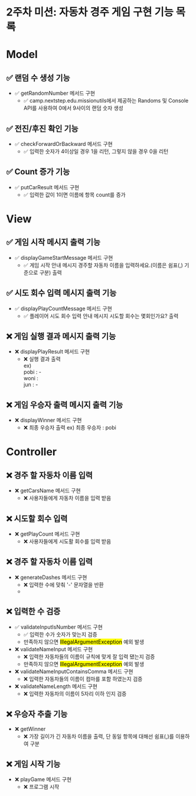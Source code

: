 # 2주차 미션: 자동차 경주 게임 구현 기능 목록

# Model

## ✅ 랜덤 수 생성 기능
- ✅ getRandomNumber 메서드 구현
  - ✅ camp.nextstep.edu.missionutils에서 제공하는 Randoms 및 Console API를 사용하여 0에서 9사이의 랜덤 숫자 생성

## ✅ 전진/후진 확인 기능
- ✅ checkForwardOrBackward 메서드 구현
  - ✅ 입력한 숫자가 4이상일 경우 1을 리턴, 그렇지 않을 경우 0을 리턴

## ✅ Count 증가 기능
- ✅ putCarResult 메서드 구현
  - ✅ 입력한 값이 1이면 이름에 항목 count를 증가

# View

## ✅ 게임 시작 메시지 출력 기능
- ✅ displayGameStartMessage  메서드 구현
  - ✅ 게임 시작 안내 메시지 <a>경주할 자동차 이름을 입력하세요.(이름은 쉼표(,) 기준으로 구분)</a> 출력

## ✅ 시도 회수 입력 메시지 출력 기능
- ✅ displayPlayCountMessage  메서드 구현
  - ✅ 플레이어 시도 회수 입력 안내 메시지 <a>시도할 회수는 몇회인가요?</a> 출력

## ❌ 게임 실행 결과 메시지 출력 기능
- ❌ displayPlayResult  메서드 구현
  - ❌ 실행 결과 출력 <br><a>ex)<br> pobi : - <br>woni :<br>jun : -</a>

## ❌ 게임 우승자 출력 메시지 출력 기능
- ❌ displayWinner  메서드 구현
  - ❌ 최종 우승자 출력 <a>ex) 최종 우승자 : pobi</a>

# Controller

## ❌ 경주 할 자동차 이름 입력
- ❌ getCarsName 메서드 구현
  - ❌ 사용자들에게 자동차 이름을 입력 받음

## ❌ 시도할 회수 입력
- ❌ getPlayCount 메서드 구현
  - ❌ 사용자들에게 시도활 회수를 입력 받음

## ❌ 경주 할 자동차 이름 입력
- ❌ generateDashes 메서드 구현
  - ❌ 입력한 수에 맞춰 '-' 문자열을 반환
  - 
## ❌ 입력한 수 검증
- ✅ validateInputIsNumber  메서드 구현
  - ✅ 입력한 수가 숫자가 맞는지 검증
  - 만족하지 않으면 <mark>IllegalArgumentException</mark> 예외 발생
- ❌ validateNameInput  메서드 구현
  - ❌ 입력한 자동차들의 이름이 규칙에 맞게 잘 입력 됐는지 검증
  - 만족하지 않으면 <mark>IllegalArgumentException</mark> 예외 발생
- ❌ validateNameInputContainsComma  메서드 구현
  - ❌ 입력한 자동차들의 이름이 컴마를 포함 하였는지 검증
- ❌ validateNameLength  메서드 구현
  - ❌ 입력한 자동차의 이름이 5자리 이하 인지 검증

## ❌ 우승자 추출 기능
- ❌ getWinner
  - ❌ 가장 길이가 긴 자동차 이름을 출력, 단 동일 항목에 대해선 쉼표(,)를 이용하여 구분

## ❌ 게임 시작 기능
- ❌ playGame 메서드 구현
  - ❌ 프로그램 시작
